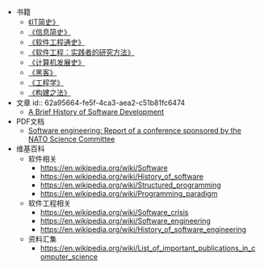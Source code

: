 - 书籍
	- [《IT简史》](https://book.douban.com/subject/27014621/)
	- [《信息简史》](https://book.douban.com/subject/25752043/)
	- [《软件工程通史》](https://book.douban.com/subject/27176454/)
	- [《软件工程：实践者的研究方法》](https://book.douban.com/subject/26918148/)
	- [《计算机发展史》](https://book.douban.com/subject/35043034/)
	- [《黑客》](https://book.douban.com/subject/6860890/)
	- [《工程学》](https://book.douban.com/subject/27147169/)
	- [《构建之法》](https://book.douban.com/subject/25965995/)
- 文章
  id:: 62a95664-fe5f-4ca3-aea2-c51b81fc6474
	- [A Brief History of Software Development](https://medium.com/@micahyost/a-brief-history-of-software-development-f67a6e6ddae0)
- PDF文档
	- [Software engineering: Report of a conference sponsored by the NATO Science Committee](http://homepages.cs.ncl.ac.uk/brian.randell/NATO/nato1968.PDF)
- 维基百科
	- 软件相关
		- https://en.wikipedia.org/wiki/Software
		- https://en.wikipedia.org/wiki/History_of_software
		- https://en.wikipedia.org/wiki/Structured_programming
		- https://en.wikipedia.org/wiki/Programming_paradigm
	- 软件工程相关
		- https://en.wikipedia.org/wiki/Software_crisis
		- https://en.wikipedia.org/wiki/Software_engineering
		- https://en.wikipedia.org/wiki/History_of_software_engineering
	- 资料汇集
		- https://en.wikipedia.org/wiki/List_of_important_publications_in_computer_science